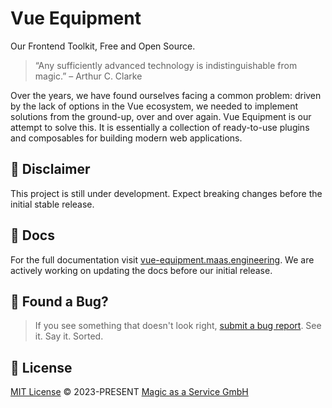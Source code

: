 # Vue Equipment

Our Frontend Toolkit, Free and Open Source.

> “Any sufficiently advanced technology is indistinguishable from magic.”
> – Arthur C. Clarke

Over the years, we have found ourselves facing a common problem: driven by the lack of options in the Vue ecosystem, we needed to implement solutions from the ground-up, over and over again. Vue Equipment is our attempt to solve this. It is essentially a collection of ready-to-use plugins and composables for building modern web applications.

## 🚧 Disclaimer

This project is still under development. Expect breaking changes before the initial stable release.

## 📖 Docs

For the full documentation visit [vue-equipment.maas.engineering](https://vue-equipment.maas.engineering). We are actively working on updating the docs before our initial release.

## 🐛 Found a Bug?

> If you see something that doesn't look right, [submit a bug report](https://github.com/magicasaservice/vue-equipment/issues/new?assignees=&labels=bug%2Cpending+triage&template=bug_report.yml). See it. Say it. Sorted.

## 📄 License

[MIT License](https://github.com/magicasaservice/vue-equipment/blob/main/LICENSE) © 2023-PRESENT [Magic as a Service GmbH](https://github.com/magicasaservice)
